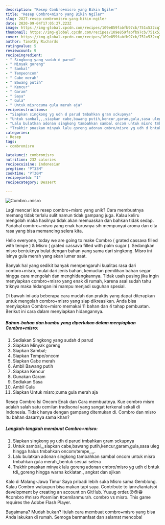 ```yaml
---
description: "Resep Combro+misro yang Bikin Ngiler"
title: "Resep Combro+misro yang Bikin Ngiler"
slug: 2827-resep-combromisro-yang-bikin-ngiler
date: 2020-09-04T17:05:27.223Z
image: https://img-global.cpcdn.com/recipes/109e859fabfb97cb/751x532cq70/combromisro-foto-resep-utama.jpg
thumbnail: https://img-global.cpcdn.com/recipes/109e859fabfb97cb/751x532cq70/combromisro-foto-resep-utama.jpg
cover: https://img-global.cpcdn.com/recipes/109e859fabfb97cb/751x532cq70/combromisro-foto-resep-utama.jpg
author: Timothy Richards
ratingvalue: 5
reviewcount: 9
recipeingredient:
- " Singkong yang sudah d parud"
- " Minyak goreng"
- " Sambal"
- " Tempeoncom"
- " Cabe merah"
- " Bawang putih"
- " Kencur"
- " Garam"
- " Sasa"
- " Gula"
- " Untuk misrocuma gula merah aja"
recipeinstructions:
- "Siapkan singkong yg udh d parud tmbahkan gram sckupnya"
- "Untuk sambal,,,siapkan cabe,bawang putih,kencur,garam,gula,sasa uleg hingga halus tmbahkan oncom/tempe,,,,."
- "Lalu bulatkan adonan singkong tambahkan sambal oncom untuk misro tmbahkan gula merah,,bentuk sesuai selera"
- "Trakhir pnaskan minyak lalu goreng adonan cmbro/misro yg udh d bntuk tdi,,goreng hingga warna kcklatan,, angkat dan sjikan"
categories:
- Resep
tags:
- combromisro

katakunci: combromisro 
nutrition: 232 calories
recipecuisine: Indonesian
preptime: "PT33M"
cooktime: "PT36M"
recipeyield: "1"
recipecategory: Dessert

---
```



![Combro+misro](https://img-global.cpcdn.com/recipes/109e859fabfb97cb/751x532cq70/combromisro-foto-resep-utama.jpg)

Lagi mencari ide resep combro+misro yang unik? Cara membuatnya memang tidak terlalu sulit namun tidak gampang juga. Kalau keliru mengolah maka hasilnya tidak akan memuaskan dan bahkan tidak sedap. Padahal combro+misro yang enak harusnya sih mempunyai aroma dan cita rasa yang bisa memancing selera kita.

Hello everyone, today we are going to make Combro ( grated cassava filled with tempe ) &amp; Misro ( grated cassava filled with palm sugar ). Sedangkan misro bentuknya bulat dengan bahan yang sama dari singkong. Misro ini isinya gula merah yang akan lumer saat.

Banyak hal yang sedikit banyak mempengaruhi kualitas rasa dari combro+misro, mulai dari jenis bahan, kemudian pemilihan bahan segar hingga cara mengolah dan menghidangkannya. Tidak usah pusing jika ingin menyiapkan combro+misro yang enak di rumah, karena asal sudah tahu triknya maka hidangan ini mampu menjadi suguhan spesial.


Di bawah ini ada beberapa cara mudah dan praktis yang dapat diterapkan untuk mengolah combro+misro yang siap dikreasikan. Anda bisa menyiapkan Combro+misro memakai 11 bahan dan 4 tahap pembuatan. Berikut ini cara dalam menyiapkan hidangannya.

<!--inarticleads1-->

##### Bahan-bahan dan bumbu yang diperlukan dalam menyiapkan Combro+misro:

1. Sediakan  Singkong yang sudah d parud
1. Siapkan  Minyak goreng
1. Siapkan  Sambal;
1. Siapkan  Tempe/oncom
1. Siapkan  Cabe merah
1. Ambil  Bawang putih
1. Siapkan  Kencur
1. Gunakan  Garam
1. Sediakan  Sasa
1. Ambil  Gula
1. Siapkan  Untuk misro;cuma gula merah aja


Resep Combro Isi Oncom Enak dan Cara membuatnya. Kue combro misro adalah salah satu cemilan tradisonal yang sangat terkenal sekali di Indonesia. Tidak hanya dengan gampang ditemukan di. Combro dan misro itu bahan dasarnya sama khan? 

<!--inarticleads2-->

##### Langkah-langkah membuat Combro+misro:

1. Siapkan singkong yg udh d parud tmbahkan gram sckupnya
1. Untuk sambal,,,siapkan cabe,bawang putih,kencur,garam,gula,sasa uleg hingga halus tmbahkan oncom/tempe,,,,.
1. Lalu bulatkan adonan singkong tambahkan sambal oncom untuk misro tmbahkan gula merah,,bentuk sesuai selera
1. Trakhir pnaskan minyak lalu goreng adonan cmbro/misro yg udh d bntuk tdi,,goreng hingga warna kcklatan,, angkat dan sjikan


Kalo di Malang-Jawa Timur Saya pribadi lebih suka Misro sama Gemblong. Kalau Combro walaupun bisa makan tapi saya. Contribute to ianrv/iantatsoi development by creating an account on GitHub. Yuuug order.😚😚😁#combro #misro #cemilan #cemilanmurah. combro vs misro. This game requires the Adobe Flash Player. 

Bagaimana? Mudah bukan? Itulah cara membuat combro+misro yang bisa Anda lakukan di rumah. Semoga bermanfaat dan selamat mencoba!
